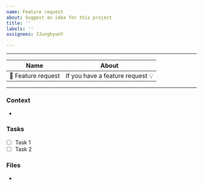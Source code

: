 ```yaml
---
name: Feature request
about: Suggest an idea for this project
title: ''
labels: ''
assignees: JJunghyunY

---
```


---
| Name  | About |
| -------| ---------- |
| 🚀 Feature request | If you have a feature request 💡 |

---

### Context
 - 

### Tasks
- [ ] Task 1
- [ ] Task 2

### Files
 -
